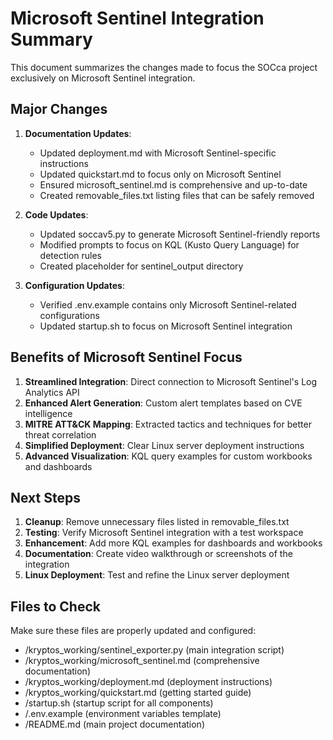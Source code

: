 # Microsoft Sentinel Integration Summary

This document summarizes the changes made to focus the SOCca project exclusively on Microsoft Sentinel integration.

## Major Changes

1. **Documentation Updates**:
   - Updated deployment.md with Microsoft Sentinel-specific instructions
   - Updated quickstart.md to focus only on Microsoft Sentinel
   - Ensured microsoft_sentinel.md is comprehensive and up-to-date
   - Created removable_files.txt listing files that can be safely removed

2. **Code Updates**:
   - Updated soccav5.py to generate Microsoft Sentinel-friendly reports
   - Modified prompts to focus on KQL (Kusto Query Language) for detection rules
   - Created placeholder for sentinel_output directory

3. **Configuration Updates**:
   - Verified .env.example contains only Microsoft Sentinel-related configurations
   - Updated startup.sh to focus on Microsoft Sentinel integration

## Benefits of Microsoft Sentinel Focus

1. **Streamlined Integration**: Direct connection to Microsoft Sentinel's Log Analytics API
2. **Enhanced Alert Generation**: Custom alert templates based on CVE intelligence
3. **MITRE ATT&CK Mapping**: Extracted tactics and techniques for better threat correlation
4. **Simplified Deployment**: Clear Linux server deployment instructions
5. **Advanced Visualization**: KQL query examples for custom workbooks and dashboards

## Next Steps

1. **Cleanup**: Remove unnecessary files listed in removable_files.txt
2. **Testing**: Verify Microsoft Sentinel integration with a test workspace
3. **Enhancement**: Add more KQL examples for dashboards and workbooks
4. **Documentation**: Create video walkthrough or screenshots of the integration
5. **Linux Deployment**: Test and refine the Linux server deployment

## Files to Check

Make sure these files are properly updated and configured:

- /kryptos_working/sentinel_exporter.py (main integration script)
- /kryptos_working/microsoft_sentinel.md (comprehensive documentation)
- /kryptos_working/deployment.md (deployment instructions)
- /kryptos_working/quickstart.md (getting started guide)
- /startup.sh (startup script for all components)
- /.env.example (environment variables template)
- /README.md (main project documentation)